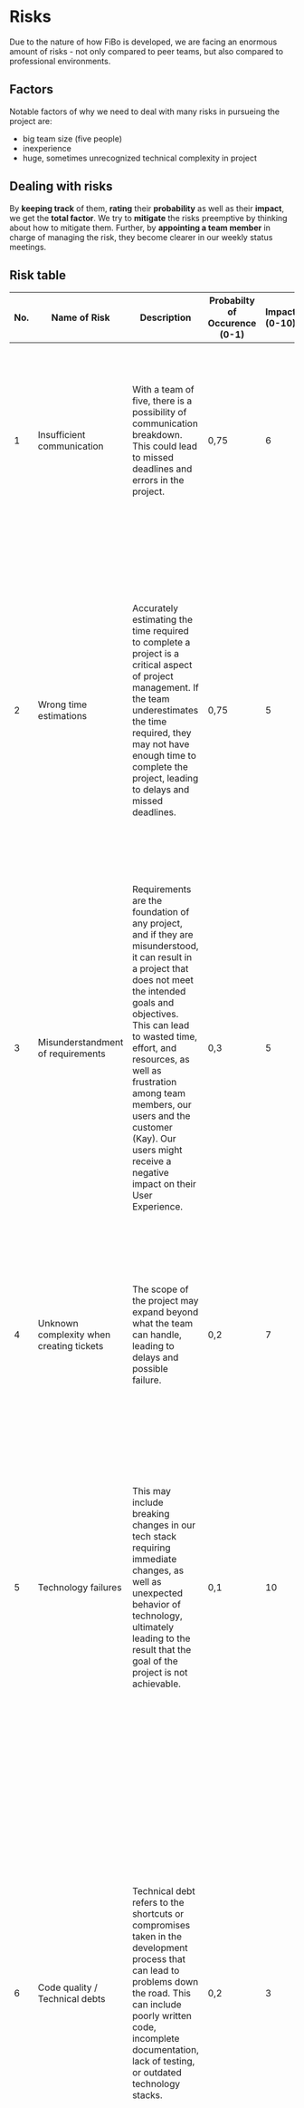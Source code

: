 # Risks

Due to the nature of how FiBo is developed, we are facing an enormous amount of risks - not only compared to peer teams, but also compared to professional environments.

## Factors

Notable factors of why we need to deal with many risks in pursueing the project are:

- big team size (five people)
- inexperience
- huge, sometimes unrecognized technical complexity in project

## Dealing with risks

By **keeping track** of them, **rating** their **probability** as well as their **impact**, we get the **total factor**.
We try to **mitigate** the risks preemptive by thinking about how to mitigate them.
Further, by **appointing a team member** in charge of managing the risk, they become clearer in our weekly status meetings.

## Risk table

| No. | Name of Risk | Description | Probabilty of Occurence (0-1) | Impact (0-10) | Total factor (Probability * Impact) | Mitigation | Person in Charge |
| --- | --- | --- | --- | --- | --- | --- | --- |
| 1 | Insufficient communication | With a team of five, there is a possibility of communication breakdown. This could lead to missed deadlines and errors in the project. | 0,75 | 6 | 4,5 | To mitigate the risk, there are multiple levers to pull: (a) Awareness for this risk, (b) assigning roles and responsibilites, (c) use the Discord server to document everything and allow others to step in, (d) being open for feedback | Jens |
| 2 | Wrong time estimations | Accurately estimating the time required to complete a project is a critical aspect of project management. If the team underestimates the time required, they may not have enough time to complete the project, leading to delays and missed deadlines. | 0,75 | 5 | 3,75 | To mitigte this risk, the team draws attention to the past estimations. The tickets to estimate are broken down into smaller, more manageable and clearer tasks. They were prepared and prioritized for refinement (estimating) by the project manager. The project manager makes sure that there are no blockers or issues in sight when giving the team the task to implement. | Jens, Markus, Jonas, Chris, Lars |
| 3 | Misunderstandment of requirements | Requirements are the foundation of any project, and if they are misunderstood, it can result in a project that does not meet the intended goals and objectives. This can lead to wasted time, effort, and resources, as well as frustration among team members, our users and the customer (Kay). Our users might receive a negative impact on their User Experience. | 0,3 | 5 | 1,5 | Before a ticket is put into a sprint, it is talked about in the team. Acceptance criteria are discussed to make sure the key points are clear to everyone. The team is obligated to fulfill the acceptance criteria only. | Jens, Markus, Jonas, Chris, Lars |
| 4 | Unknown complexity when creating tickets | The scope of the project may expand beyond what the team can handle, leading to delays and possible failure. | 0,2 | 7 | 1,4 | To mitigate this risk, tickets are prioritized and broken down into smaller parts. Regular reviews deepens the understanding on complexity and technical ways to implement the features, helping the project manager to get a feeling for the involved complexity for a new ticket. | Jens |
| 5 | Technology failures | This may include breaking changes in our tech stack requiring immediate changes, as well as unexpected behavior of technology, ultimately leading to the result that the goal of the project is not achievable. | 0,1 | 10 | 1 | This risk can be best mitigated by two strategies: (a) choosing reliable technology with a record of stability as well as reliability (following best practices), (b) training team member to employ them with the power to response to technology failure immediately on their own behalf | Jonas |
| 6 | Code quality / Technical debts | Technical debt refers to the shortcuts or compromises taken in the development process that can lead to problems down the road. This can include poorly written code, incomplete documentation, lack of testing, or outdated technology stacks. | 0,2 | 3 | 0,6 | This risk can be mitigated by establishing coding standards and best practices. By conducting code reviews, focus is taken on the possibility for further extension and growth. The team is reminded of the wish for refactoring whenever helpful, to adress technical debts early on and get rid of those. Tests can be used as a measure of confidence, so refactoring can be done easier because the behavior is tested. This includes unit tests, integration tests as well as regression tests. The team is aware that taking shortcuts is not wanted and will hinder us down the path when it'll become the most stressful. | Markus |
| 7 | Hardware problems | Hardware may fail or malfunction for any reason, including theft. Firmware or human failures may result in a lock-out of our developers so that the hardware becomes unusable for our project. | 0,2 | 9 | 1,8 | This risk can be mitigated by regular maintenance and testing. By making sure all important work is pushed to GitHub, we have another layer of security in case someone looses access to their laptop. | Jens |
| 8 | Team members get ill or don't pass exams | At this big complexity in our project, we are in demand of working capacity. If fellow students (team members) are not able to work because they are no longer part of the university due to failing exams or getting ill for a longer period of time, the project may not reach its objectives. | 0,2 | 10 | 2 | This risk is hard to mitigate. All of us need to make sure to pass exams and pay attention to both physical and mental health. Further, cross-training of team members should remain a focus to make sure we don't get into knowledge silos. We are providing additional support, for example tutoring und mentoring not only for this project but overall to make sure everyone stays with us. Planning for team member absences, if necessary, helps as well. | Chris, Jonas |
| 9 | Mental overload | Mental overload can occur when team members are faced with a high degree of technical complexity in a project. Technical complexity refers to the level of difficulty in understanding and working with the technology or systems involved in the project. When technical complexity is high, team members may struggle to understand the requirements, design, or implementation of the project, leading to mental overload. For example, this could result in burnout or exhaustion by feeling out of control. | 0,3 | 7 | 2,1 | It is very important that every one of us receives adequate training. For example, tickets may include links to learning materials. The project manager takes care for every team member by encouraging to take regular breaks and time off to prevent stress and reduce burnout. Good project management makes sure timelines and expectations are realistic. | Jens |
| 10 | Lack of motivation | Lack of motivation could result in destructive behavior, which may ultimately lead to project failure | 0,2 | 10 | 2 | Embracing to communicate openly is a significant part to tackle this. Celebrating successes, making sure clear goals and expectations are provided helps reduce the risk. Another point might be allowing team members to influence the next steps by working on tasks or introducing features they see important to make them proud of their work. | Chris |
| 11 | Conflicts in team | For example, technical discussions in reviews could get heated which may result in personal conflicts | 0,2 | 10 | 2 | It is important to spread the awareness to make sure conflicts aren't heating up because everyone is aware of the high risk it imposes. By building a team cohesion as well as to remind everyone to stay calm and don't take things personally, we build an athomsphere where everyone gets the impression that everyone did the best possible. | Markus |
| 12 | Other obligations due to study | Examples could be: exam preparation, finishing other projects, lack of shared time due to conflicts in schedules because of other team meetings etc. | 0,9 | 5 | 4,5 | By planning ahead while staying flexible, communicating regularly as well as to prioritize tasks, we make sure this hinders us as little as possible. | Lars |

## Summary

To mitigate these risks, the team should establish clear communication channels, define project goals and objectives, and plan the project in detail - while allowing things to change.
They should also identify and address technical issues early on and work collaboratively to resolve conflicts. Additionally, team members should be motivated and willing to learn new skills and techniques to ensure the project's success.
Personal growth and awareness to recognize one's strengths and weaknesses are important as well.
